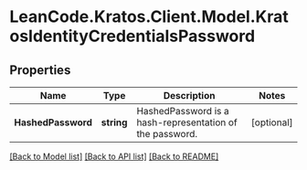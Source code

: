 # LeanCode.Kratos.Client.Model.KratosIdentityCredentialsPassword

## Properties

Name | Type | Description | Notes
------------ | ------------- | ------------- | -------------
**HashedPassword** | **string** | HashedPassword is a hash-representation of the password. | [optional] 

[[Back to Model list]](../../README.md#documentation-for-models) [[Back to API list]](../../README.md#documentation-for-api-endpoints) [[Back to README]](../../README.md)

